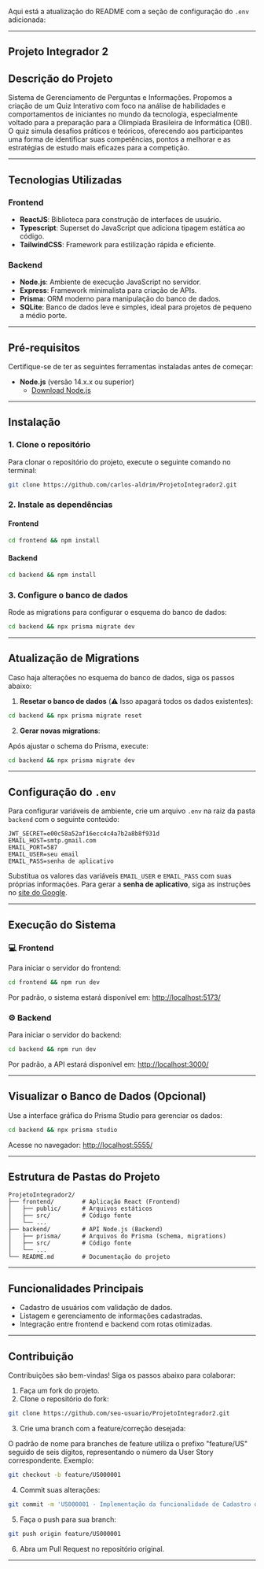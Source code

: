 Aqui está a atualização do README com a seção de configuração do `.env` adicionada:

---

## Projeto Integrador 2

## Descrição do Projeto

Sistema de Gerenciamento de Perguntas e Informações. Propomos a criação de um Quiz Interativo com foco na análise de habilidades e comportamentos de iniciantes no mundo da tecnologia, especialmente voltado para a preparação para a Olimpíada Brasileira de Informática (OBI). O quiz simula desafios práticos e teóricos, oferecendo aos participantes uma forma de identificar suas competências, pontos a melhorar e as estratégias de estudo mais eficazes para a competição.

---

## Tecnologias Utilizadas

### Frontend
- **ReactJS**: Biblioteca para construção de interfaces de usuário.
- **Typescript**: Superset do JavaScript que adiciona tipagem estática ao código.
- **TailwindCSS**: Framework para estilização rápida e eficiente.

### Backend
- **Node.js**: Ambiente de execução JavaScript no servidor.
- **Express**: Framework minimalista para criação de APIs.
- **Prisma**: ORM moderno para manipulação do banco de dados.
- **SQLite**: Banco de dados leve e simples, ideal para projetos de pequeno a médio porte.

---

## Pré-requisitos

Certifique-se de ter as seguintes ferramentas instaladas antes de começar:

- **Node.js** (versão 14.x.x ou superior)
  - [Download Node.js](https://nodejs.org/)

---

## Instalação

### 1. Clone o repositório

Para clonar o repositório do projeto, execute o seguinte comando no terminal:

```bash
git clone https://github.com/carlos-aldrim/ProjetoIntegrador2.git
```

### 2. Instale as dependências

#### Frontend

```bash
cd frontend && npm install
```

#### Backend

```bash
cd backend && npm install
```

### 3. Configure o banco de dados

Rode as migrations para configurar o esquema do banco de dados:

```bash
cd backend && npx prisma migrate dev
```

---

## Atualização de Migrations

Caso haja alterações no esquema do banco de dados, siga os passos abaixo:

1. **Resetar o banco de dados** (⚠️ Isso apagará todos os dados existentes):

```bash
cd backend && npx prisma migrate reset
```

2. **Gerar novas migrations**:

Após ajustar o schema do Prisma, execute:

```bash
cd backend && npx prisma migrate dev
```

---

## Configuração do `.env`

Para configurar variáveis de ambiente, crie um arquivo `.env` na raiz da pasta `backend` com o seguinte conteúdo:

```env
JWT_SECRET=e00c58a52af16ecc4c4a7b2a8b8f931d
EMAIL_HOST=smtp.gmail.com
EMAIL_PORT=587
EMAIL_USER=seu email
EMAIL_PASS=senha de aplicativo
```

Substitua os valores das variáveis `EMAIL_USER` e `EMAIL_PASS` com suas próprias informações. Para gerar a **senha de aplicativo**, siga as instruções no [site do Google](https://support.google.com/accounts/answer/185833?hl=pt-BR).

---

## Execução do Sistema

### 💻 Frontend

Para iniciar o servidor do frontend:

```bash
cd frontend && npm run dev
```

Por padrão, o sistema estará disponível em: [http://localhost:5173/](http://localhost:5173/)

### ⚙ Backend

Para iniciar o servidor do backend:

```bash
cd backend && npm run dev
```

Por padrão, a API estará disponível em: [http://localhost:3000/](http://localhost:3000/)

---

## Visualizar o Banco de Dados (Opcional)

Use a interface gráfica do Prisma Studio para gerenciar os dados:

```bash
cd backend && npx prisma studio
```

Acesse no navegador: [http://localhost:5555/](http://localhost:5555/)

---

## Estrutura de Pastas do Projeto

```plaintext
ProjetoIntegrador2/
├── frontend/        # Aplicação React (Frontend)
│   ├── public/      # Arquivos estáticos
│   ├── src/         # Código fonte
│   └── ...
├── backend/         # API Node.js (Backend)
│   ├── prisma/      # Arquivos do Prisma (schema, migrations)
│   ├── src/         # Código fonte
│   └── ...
└── README.md        # Documentação do projeto
```

---

## Funcionalidades Principais

- Cadastro de usuários com validação de dados.
- Listagem e gerenciamento de informações cadastradas.
- Integração entre frontend e backend com rotas otimizadas.

---

## Contribuição

Contribuições são bem-vindas! Siga os passos abaixo para colaborar:

1. Faça um fork do projeto.
2. Clone o repositório do fork:

```bash
git clone https://github.com/seu-usuario/ProjetoIntegrador2.git
```

3. Crie uma branch com a feature/correção desejada:

O padrão de nome para branches de feature utiliza o prefixo "feature/US" seguido de seis dígitos, representando o número da User Story correspondente. Exemplo:

```bash
git checkout -b feature/US000001
```

4. Commit suas alterações:

```bash
git commit -m 'US000001 - Implementação da funcionalidade de Cadastro de Usuários.'
```

5. Faça o push para sua branch:

```bash
git push origin feature/US000001
```

6. Abra um Pull Request no repositório original.

---
